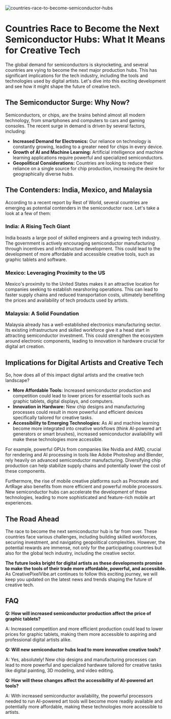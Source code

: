 ![countries-race-to-become-semiconductor-hubs](https://images.pexels.com/photos/7174683/pexels-photo-7174683.jpeg?auto=compress&cs=tinysrgb&fit=crop&h=627&w=1200)

# Countries Race to Become the Next Semiconductor Hubs: What It Means for Creative Tech

The global demand for semiconductors is skyrocketing, and several countries are vying to become the next major production hubs. This has significant implications for the tech industry, including the tools and technologies used by digital artists. Let's dive into this exciting development and see how it might shape the future of creative tech.

## The Semiconductor Surge: Why Now?

Semiconductors, or chips, are the brains behind almost all modern technology, from smartphones and computers to cars and gaming consoles. The recent surge in demand is driven by several factors, including:

*   **Increased Demand for Electronics:** Our reliance on technology is constantly growing, leading to a greater need for chips in every device.
*   **Growth of AI and Machine Learning:** Artificial intelligence and machine learning applications require powerful and specialized semiconductors.
*   **Geopolitical Considerations:** Countries are looking to reduce their reliance on a single source for chip production, increasing the desire for geographically diverse hubs.

## The Contenders: India, Mexico, and Malaysia

According to a recent report by Rest of World, several countries are emerging as potential contenders in the semiconductor race. Let's take a look at a few of them:

### India: A Rising Tech Giant

India boasts a large pool of skilled engineers and a growing tech industry. The government is actively encouraging semiconductor manufacturing through incentives and infrastructure development. This could lead to the development of more affordable and accessible creative tools, such as graphic tablets and software.

### Mexico: Leveraging Proximity to the US

Mexico's proximity to the United States makes it an attractive location for companies seeking to establish nearshoring operations. This can lead to faster supply chains and reduced transportation costs, ultimately benefiting the prices and availability of tech products used by artists.

### Malaysia: A Solid Foundation

Malaysia already has a well-established electronics manufacturing sector. Its existing infrastructure and skilled workforce give it a head start in attracting semiconductor investment. This could strengthen the ecosystem around electronic components, leading to innovation in hardware crucial for digital art creation.

## Implications for Digital Artists and Creative Tech

So, how does all of this impact digital artists and the creative tech landscape?

*   **More Affordable Tools:** Increased semiconductor production and competition could lead to lower prices for essential tools such as graphic tablets, digital displays, and computers.
*   **Innovation in Hardware:** New chip designs and manufacturing processes could result in more powerful and efficient devices specifically tailored for creative tasks.
*   **Accessibility to Emerging Technologies:** As AI and machine learning become more integrated into creative workflows (think AI-powered art generators or smart brushes), increased semiconductor availability will make these technologies more accessible.

For example, powerful GPUs from companies like Nvidia and AMD, crucial for rendering and AI processing in tools like Adobe Photoshop and Blender, rely heavily on advanced semiconductor manufacturing. Diversifying chip production can help stabilize supply chains and potentially lower the cost of these components.

Furthermore, the rise of mobile creative platforms such as Procreate and ArtRage also benefits from more efficient and powerful mobile processors. New semiconductor hubs can accelerate the development of these technologies, leading to more sophisticated and feature-rich mobile art experiences.

## The Road Ahead

The race to become the next semiconductor hub is far from over. These countries face various challenges, including building skilled workforces, securing investment, and navigating geopolitical complexities. However, the potential rewards are immense, not only for the participating countries but also for the global tech industry, including the creative sector.

**The future looks bright for digital artists as these developments promise to make the tools of their trade more affordable, powerful, and accessible.** As CreativePixelVibe.art continues to follow this exciting journey, we will keep you updated on the latest news and trends shaping the future of creative tech.

## FAQ

**Q: How will increased semiconductor production affect the price of graphic tablets?**

A: Increased competition and more efficient production could lead to lower prices for graphic tablets, making them more accessible to aspiring and professional digital artists alike.

**Q: Will new semiconductor hubs lead to more innovative creative tools?**

A: Yes, absolutely! New chip designs and manufacturing processes can lead to more powerful and specialized hardware tailored for creative tasks like digital painting, 3D modeling, and video editing.

**Q: How will these changes affect the accessibility of AI-powered art tools?**

A: With increased semiconductor availability, the powerful processors needed to run AI-powered art tools will become more readily available and potentially more affordable, making these technologies more accessible to artists.
